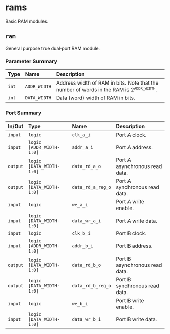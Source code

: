 # rams
Basic RAM modules.

## `ram`
General purpose true dual-port RAM module.

### Parameter Summary
|Type   |Name         |Description                                                                                          |
|:------|:------------|:----------------------------------------------------------------------------------------------------|
|`int`  |`ADDR_WIDTH` |Address width of RAM in bits. Note that the number of words in the RAM is 2<sup>`ADDR_WIDTH`</sup>.  |
|`int`  |`DATA_WIDTH` |Data (word) width of RAM in bits.                                                                    |

### Port Summary
|In/Out   |Type                     |Name               |Description                    |
|:--------|:------------------------|:------------------|:------------------------------|
|`input`  |`logic`                  |`clk_a_i`          |Port A clock.                  |
|`input`  |`logic [ADDR_WIDTH-1:0]` |`addr_a_i`         |Port A address.                |
|`output` |`logic [DATA_WIDTH-1:0]` |`data_rd_a_o`      |Port A asynchronous read data. |
|`output` |`logic [DATA_WIDTH-1:0]` |`data_rd_a_reg_o`  |Port A synchronous read data.  |
|`input`  |`logic`                  |`we_a_i`           |Port A write enable.           |
|`input`  |`logic [DATA_WIDTH-1:0]` |`data_wr_a_i`      |Port A write data.             |
|`input`  |`logic`                  |`clk_b_i`          |Port B clock.                  |
|`input`  |`logic [ADDR_WIDTH-1:0]` |`addr_b_i`         |Port B address.                |
|`output` |`logic [DATA_WIDTH-1:0]` |`data_rd_b_o`      |Port B asynchronous read data. |
|`output` |`logic [DATA_WIDTH-1:0]` |`data_rd_b_reg_o`  |Port B synchronous read data.  |
|`input`  |`logic`                  |`we_b_i`           |Port B write enable.           |
|`input`  |`logic [DATA_WIDTH-1:0]` |`data_wr_b_i`      |Port B write data.             |
